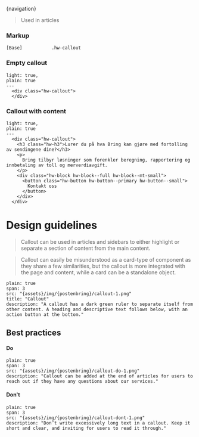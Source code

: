 {navigation}

 




> Used in articles


### Markup
```code
[Base]           .hw-callout
```

### Empty callout

```html|span-3
light: true,
plain: true
---
  <div class="hw-callout">
  </div>
```


### Callout with content

```html|span-4
light: true,
plain: true
---
  <div class="hw-callout">
    <h3 class="hw-h3">Lurer du på hva Bring kan gjøre med fortolling av sendingene dine?</h3>
    <p>
      Bring tilbyr løsninger som forenkler beregning, rapportering og innbetaling av toll og merverdiavgift.
    </p>
    <div class="hw-block hw-block--full hw-block--mt-small">
      <button class="hw-button hw-button--primary hw-button--small">
        Kontakt oss
      </button>
    </div>
  </div>
```






# Design guidelines

> Callout can be used in articles and sidebars to either highlight or separate a section of content from the main content.

> Callout can easily be misunderstood as a card-type of component as they share a few similarities, but the callout is more integrated with the page and content, while a card can be a standalone object.


```image
plain: true
span: 3
src: "{assets}/img/{postenbring}/callout-1.png"
title: "Callout"
description: "A callout has a dark green ruler to separate itself from other content. A heading and descriptive text follows below, with an action button at the bottom."
```


## Best practices

#### Do

```image
plain: true
span: 3
src: "{assets}/img/{postenbring}/callout-do-1.png"
description: "Callout can be added at the end of articles for users to reach out if they have any questions about our services."
```

#### Don't
  
```image
plain: true
span: 3
src: "{assets}/img/{postenbring}/callout-dont-1.png"
description: "Don’t write excessively long text in a callout. Keep it short and clear, and inviting for users to read it through."
```









